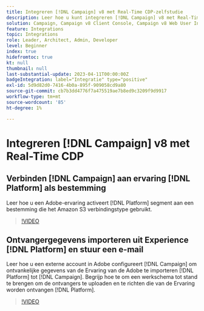 ```yaml
---
title: Integreren [!DNL Campaign] v8 met Real-Time CDP-zelfstudie
description: Leer hoe u kunt integreren [!DNL Campaign] v8 met Real-Time CDP.
solution: Campaign, Campaign v8 Client Console, Campaign v8 Web User Interface, Real-Time Customer Data Platform
feature: Integrations
topic: Integrations
role: Leader, Architect, Admin, Developer
level: Beginner
index: true
hidefromtoc: true
kt: null
thumbnail: null
last-substantial-update: 2023-04-11T00:00:00Z
badgeIntegration: label="Integratie" type="positive"
exl-id: 5d9d82d0-7416-4b0a-895f-909058cd9a80
source-git-commit: cb7b3dd4776f7a475519ae7b8ed9c3209f9d9917
workflow-type: tm+mt
source-wordcount: '85'
ht-degree: 1%

---
```


# Integreren [!DNL Campaign] v8 met Real-Time CDP

## Verbinden [!DNL Campaign] aan ervaring [!DNL Platform] als bestemming

Leer hoe u een Adobe-ervaring activeert [!DNL Platform] segment aan een bestemming die het Amazon S3 verbindingstype gebruikt.

>[!VIDEO](https://video.tv.adobe.com/v/336902?quality=12&learn=on)

## Ontvangergegevens importeren uit Experience [!DNL Platform] en stuur een e-mail

Leer hoe u een externe account in Adobe configureert [!DNL Campaign] om ontvankelijke gegevens van de Ervaring van de Adobe te importeren [!DNL Platform] tot [!DNL Campaign]. Begrijp hoe te om een werkschema tot stand te brengen om de ontvangers te uploaden en te richten die van de Ervaring worden ontvangen [!DNL Platform].

>[!VIDEO](https://video.tv.adobe.com/v/336641?quality=12&learn=on)
